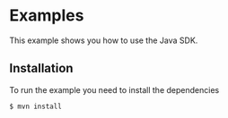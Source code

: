 # Examples

This example shows you how to use the Java SDK.

## Installation

To run the example you need to install the dependencies

    $ mvn install
